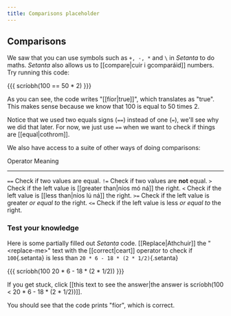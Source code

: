 ```yaml
---
title: Comparisons placeholder
---
```


## Comparisons

We saw that you can use symbols such as `+, -, *` and `\` in *Setanta* to do maths. *Setanta* also allows us to [[compare|cuir i gcomparáid]] numbers. Try running this code:

{{{
scríobh(100 == 50 * 2)
}}}

As you can see, the code writes "[[fíor|true]]", which translates as "true".
This makes sense because we know that 100 is equal to 50 times 2.

Notice that we used two equals signs (`==`) instead of one (`=`), we'll see why we did that later. For now, we just use `==` when we want to check if things are [[equal|cothrom]].

We also have access to a suite of other ways of doing comparisons:

 Operator    Meaning
----------  ---------
`==`        Check if two values are equal.
`!=`        Check if two values are **not** equal.
`>`         Check if the left value is [[greater than|níos mó ná]] the right.
`<`         Check if the left value is [[less than|níos lú ná]] the right.
`>=`        Check if the left value is greater *or equal to* the right.
`<=`        Check if the left value is less *or equal to* the right.

### Test your knowledge

Here is some partially filled out *Setanta* code. [[Replace|Athchuir]] the "&lt;replace-me&gt;" text with the [[correct|ceart]] operator to check if `100`{.setanta} is less than
`20 * 6 - 18 * (2 * 1/2)`{.setanta}

{{{
scríobh(100 <replace-me> 20 * 6 - 18 * (2 * 1/2))
}}}

If you get stuck, click [[this text to see the answer|the answer is scríobh(100 < 20 * 6 - 18 * (2 * 1/2))]].

You should see that the code prints "fíor", which is correct.
